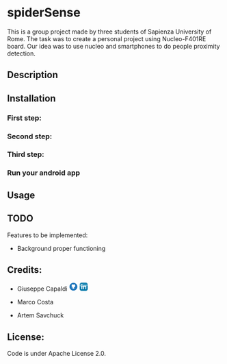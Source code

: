 # spiderSense
This is a group project made by three students of Sapienza University of Rome. The task was to create a personal project using Nucleo-F401RE board. Our idea was to use nucleo and smartphones to do people proximity detection.  

<!-- image of acrhitecture 
<img src="">
-->

## Description
<!--
This is an Android app project based on Sensoro™ Beacons (....
![Schema](... link to image)
-->

## Installation

<!--
```java
//Constant.java
package com.example.easy2park;

public class Constant {
    public static final String BLE_STATE_CHANGED_ACTION = "android.bluetooth.adapter.action.STATE_CHANGED";
    public static final String SENSORO_DEVICE1="0117C59B4EC7";
    public static final String SENSORO_DEVICE2="0117C582CAD7";
    public static final String SENSORO_DEVICE3="0117C5578442";
}
```
-->

### First step: 


### Second step:


### Third step: 

### Run your android app
## Usage 

## TODO
Features to be implemented:
- Background proper functioning

## Credits:
- Giuseppe Capaldi [<img src="https://raw.githubusercontent.com/GianlucaCapozzi/Easy2Park/master/our_doc/readme_images/gitIcon.png" height="20" width="20" >](https://github.com/not-a-genius)
					[<img src="https://raw.githubusercontent.com/GianlucaCapozzi/Easy2Park/master/our_doc/readme_images/inIcon.png" height="20" width="20" >](https://www.linkedin.com/in/giuseppe-capaldi-56688a171/)

- Marco Costa 
- Artem Savchuck 


## License:
 Code is under Apache License 2.0.
